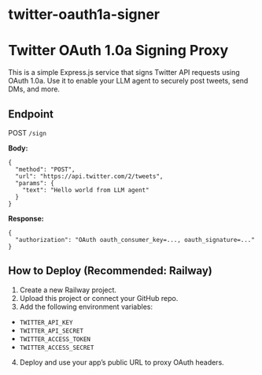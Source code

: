 # twitter-oauth1a-signer

# Twitter OAuth 1.0a Signing Proxy

This is a simple Express.js service that signs Twitter API requests using OAuth 1.0a.
Use it to enable your LLM agent to securely post tweets, send DMs, and more.

## Endpoint

POST `/sign`

**Body:**
```
{
  "method": "POST",
  "url": "https://api.twitter.com/2/tweets",
  "params": {
    "text": "Hello world from LLM agent"
  }
}
```

**Response:**
```
{
  "authorization": "OAuth oauth_consumer_key=..., oauth_signature=..."
}
```

## How to Deploy (Recommended: Railway)

1. Create a new Railway project.
2. Upload this project or connect your GitHub repo.
3. Add the following environment variables:

- `TWITTER_API_KEY`
- `TWITTER_API_SECRET`
- `TWITTER_ACCESS_TOKEN`
- `TWITTER_ACCESS_SECRET`

4. Deploy and use your app’s public URL to proxy OAuth headers.
